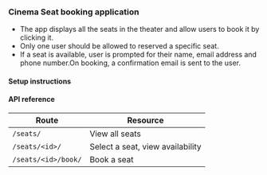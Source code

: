 ### Cinema Seat booking application

- The app displays all the seats in the theater and allow users to book it by clicking it.
- Only one user should be allowed to reserved a specific seat.
- If a seat is available, user is prompted for their name, email address and phone number.On booking, a confirmation email is sent to the user.

#### Setup instructions

#### API reference

| Route         | Resource                         |
| ------------- | -------------------------------  |
| `/seats/`     | View all seats                   |
| `/seats/<id>/`| Select a seat, view availability |
|  `/seats/<id>/book/` | Book a seat               |
